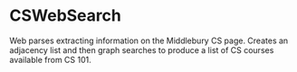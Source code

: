 # CSWebSearch
Web parses extracting information on the Middlebury CS page.  Creates an adjacency list and then graph searches to produce a list of CS courses available from CS 101. 
